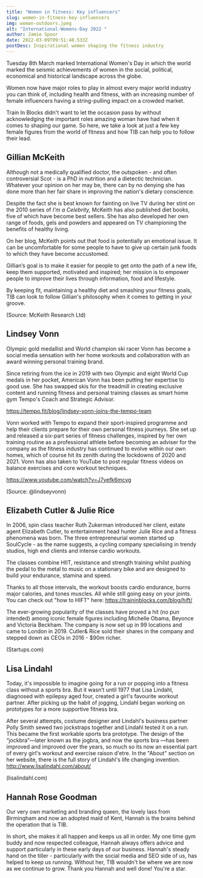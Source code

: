 ```yaml
---
title: "Women in fitness: Key influencers"
slug: women-in-fitness-key-influencers
img: woman-outdoors.jpeg
alt: "International-Womens-Day 2022 "
author: Jamie Spoor
date: 2022-03-09T09:51:48.533Z
postDesc: Inspirational women shaping the fitness industry
---
```

Tuesday 8th March marked International Women's Day in which the world marked the seismic achievements of women in the social, political, economical and historical landscape across the globe.

Women now have major roles to play in almost every major world industry you can think of, including health and fitness, with an increasing number of female influencers having a string-pulling impact on a crowded market.

Train In Blocks didn't want to let the occasion pass by without acknowledging the important roles amazing woman have had when it comes to shaping our game. So here, we take a look at just a few key female figures from the world of fitness and how TIB can help you to follow their lead.

## Gillian McKeith

Although not a medically qualified doctor, the outspoken - and often controversial Scot - is a PhD in nutrition and a dietectic technician. Whatever your opinion on her may be, there can by no denying she has done more than her fair share in improving the nation's dietary conscience. 

Despite the fact she is best known for fainting on live TV during her stint on the 2010 series of *I'm a Celebrity,* McKeith has also published diet books, five of which have become best sellers. She has also developed her own range of foods, gels and powders and appeared on TV championing the benefits of healthy living.

On her blog, McKeith points out that food is potentially an emotional issue. It can be uncomfortable for some people to have to give up certain junk foods to which they have become accustomed. 

Gillian’s goal is to make it easier for people to get onto the path of a new life, keep them supported, motivated and inspired; her mission is to empower people to improve their lives through information, food and lifestyle. 

By keeping fit, maintaining a healthy diet and smashing your fitness goals, TIB can look to follow Gillian's philosophy when it comes to getting in your groove. 

<markdown-image src="gillian-mckeith.jpeg" alt="gillianmckeith"></markdown-image> (Source: McKeith Research Ltd) 

## Lindsey Vonn

Olympic gold medallist and World champion ski racer Vonn has become a social media sensation with her home workouts and collaboration with an award winning personal training brand. 

Since retiring from the ice in 2019 with two Olympic and eight World Cup medals in her pocket, American Vonn has been putting her expertise to good use. She has swapped skis for the treadmill in creating exclusive content and running fitness and personal training classes as smart home gym Tempo's Coach and Strategic Advisor. 

<https://tempo.fit/blog/lindsey-vonn-joins-the-tempo-team>

Vonn worked with Tempo to expand their sport-inspired programme and help their clients prepare for their own personal fitness journeys. She set up and released a six-part series of fitness challenges, inspired by her own training routine as a professional athlete before becoming an adviser for the company as the fitness industry has continued to evolve within our own homes, which of course hit its zenith during the lockdowns of 2020 and 2021. Vonn has also taken to YouTube to post regular fitness videos on balance exercises and core workout techniques.

<https://www.youtube.com/watch?v=J7yefk6mcvg>

<markdown-image src="lindsey-vonn.jpeg" alt="Lindsey Vonn"></markdown-image> (Source: @lindseyvonn)

## Elizabeth Cutler & Julie Rice

In 2006, spin class teacher Ruth Zukerman introduced her client, estate agent Elizabeth Cutler, to entertainment head hunter Julie Rice and a fitness phenomena was born. The three entrepreneurial women started up SoulCycle - as the name suggests, a cycling company specialising in trendy studios, high end clients and intense cardio workouts. 

The classes combine HIIT, resistance and strength training whilst pushing the pedal to the metal to music on a stationary bike and are designed to build your endurance, stamina and speed. 

Thanks to all those intervals, the workout boosts cardio endurance, burns major calories, and tones muscles. All while still going easy on your joints. You can check out "how to HIFT" here: <https://traininblocks.com/blog/hift/>

The ever-growing popularity of the classes have proved a hit (no pun intended) among iconic female figures including Michelle Obama, Beyonce and Victoria Beckham. The company is now set up in 99 locations and came to London in 2019. Cutler& Rice sold their shares in the company and stepped down as CEOs in 2016 - $90m richer.

<markdown-image src="soulcycle-founders.jpeg" alt="Soul Cycle Founders"></markdown-image> (Startups.com)

## Lisa Lindahl

Today, it's impossible to imagine going for a run or popping into a fitness class without a sports bra. But it wasn’t until 1977 that Lisa Lindahl, diagnosed with epilepsy aged four, created a girl's favourite workout partner. After picking up the habit of jogging, Lindahl began working on prototypes for a more supportive fitness bra.

After several attempts, costume designer and Lindahl's business partner Polly Smith sewed two jockstraps together and Lindahl tested it on a run. This became the first workable sports bra prototype. The design of the “jockbra”—later known as the jogbra, and now the sports bra —has been improved and improved over the years, so much so its now an essential part of every girl's workout and exercise raison d'etre. In the "About" section on her website, there is the full story of Lindahl's life changing invention.  <http://www.lisalindahl.com/about/>

<markdown-image src="lisalindahl.jpeg" alt="Lisa Lindahl"></markdown-image> (lisalindahl.com)

## Hannah Rose Goodman

Our very own marketing and branding queen, the lovely lass from Birmingham and now an adopted maid of Kent, Hannah is the brains behind the operation that is TIB.

In short, she makes it all happen and keeps us all in order. My one time gym buddy and now respected colleague, Hannah always offers advice and support particularly in these early days of our business. Hannah's steady hand on the tiller - particularly with the social media and SEO side of us, has helped to keep us running. Without her, TIB wouldn't be where we are now as we continue to grow. Thank you Hannah and well done! You're a star.

<markdown-image src="hannah.jpg" alt="Hannah Rose Goodman"></markdown-image>